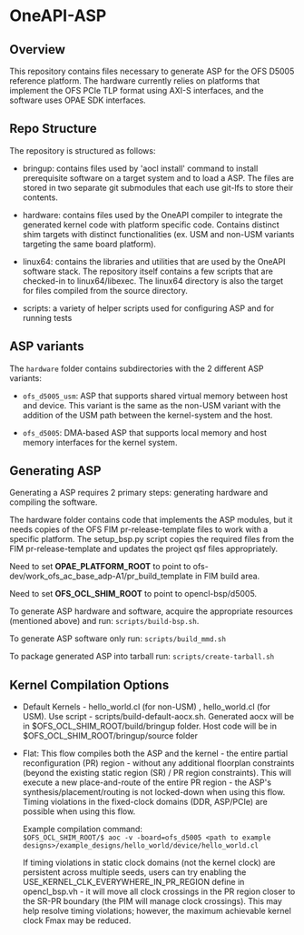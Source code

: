 # OneAPI-ASP 

## Overview
This repository contains files necessary to generate ASP for the OFS D5005
reference platform.  The hardware currently relies on platforms that 
implement the OFS PCIe TLP format using AXI-S interfaces, and the software 
uses OPAE SDK interfaces.

## Repo Structure

The repository is structured as follows:

* bringup: contains files used by 'aocl install' command to install prerequisite
software on a target system and to load a ASP.  The files are stored in two
separate git submodules that each use git-lfs to store their contents.

* hardware: contains files used by the OneAPI compiler to integrate the 
generated kernel code with platform specific code.  Contains distinct shim 
targets with distinct functionalities (ex. USM and non-USM variants targeting
the same board platform).

* linux64: contains the libraries and utilities that are used by the OneAPI
software stack. The repository itself contains a few scripts that are checked-in
to linux64/libexec. The linux64 directory is also the target for files compiled
from the source directory.

* scripts: a variety of helper scripts used for configuring ASP and for 
running tests

## ASP variants

The `hardware` folder contains subdirectories with the 2 different ASP variants:

* `ofs_d5005_usm`: ASP that supports shared virtual memory between host and device. This 
variant is the same as the non-USM variant with the addition of the USM path between 
the kernel-system and the host.

* `ofs_d5005`:  DMA-based ASP that supports local memory and host memory interfaces for the 
kernel system.

## Generating ASP

Generating a ASP requires 2 primary steps: generating hardware and compiling
the software.

The hardware folder contains code that implements the ASP modules, but it needs
copies of the OFS FIM pr-release-template files to work with a specific platform. 
The setup_bsp.py script copies the required files from the FIM pr-release-template
and updates the project qsf files appropriately.

Need to set **OPAE_PLATFORM_ROOT** to point to ofs-dev/work_ofs_ac_base_adp-A1/pr_build_template in FIM build area.

Need to set **OFS_OCL_SHIM_ROOT** to point to opencl-bsp/d5005.

To generate ASP hardware and software, acquire the appropriate resources (mentioned above) and run: `scripts/build-bsp.sh`.

To generate ASP software only run: `scripts/build_mmd.sh`

To package generated ASP into tarball run: `scripts/create-tarball.sh`

## Kernel Compilation Options

* Default Kernels - hello_world.cl (for non-USM) , hello_world.cl (for USM).
  Use script - scripts/build-default-aocx.sh.
  Generated aocx will be in $OFS_OCL_SHIM_ROOT/build/bringup folder.
  Host code will be in $OFS_OCL_SHIM_ROOT/bringup/source folder

* Flat: This flow compiles both the ASP and the kernel - the entire
  partial reconfiguration (PR) region - without any additional floorplan
  constraints (beyond the existing static region (SR) / PR region constraints).
  This will execute a new place-and-route of the entire PR region - the
  ASP's synthesis/placement/routing is not locked-down when using this flow.
  Timing violations in the fixed-clock domains (DDR, ASP/PCIe) are possible
  when using this flow.

  Example compilation command: <br>
  `$OFS_OCL_SHIM_ROOT/$ aoc -v -board=ofs_d5005
  <path to example designs>/example_designs/hello_world/device/hello_world.cl`
  
  If timing violations in static clock domains (not the kernel clock) are persistent
  across multiple seeds, users can try enabling the 
  USE_KERNEL_CLK_EVERYWHERE_IN_PR_REGION define in opencl_bsp.vh - it will move all clock 
  crossings in the PR region closer to the SR-PR boundary (the PIM will manage 
  clock crossings). This may help resolve timing violations; however, the maximum achievable
  kernel clock Fmax may be reduced.

